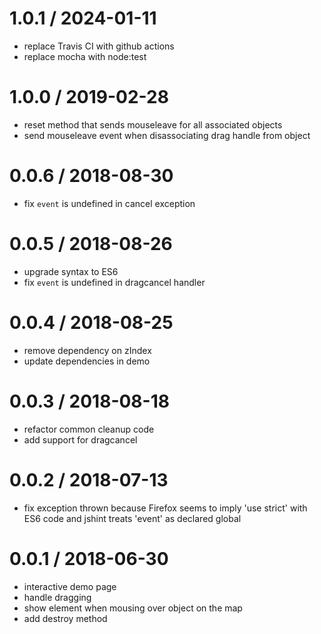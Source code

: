 
1.0.1 / 2024-01-11
==================

 * replace Travis CI with github actions
 * replace mocha with node:test

1.0.0 / 2019-02-28
==================

 * reset method that sends mouseleave for all associated objects
 * send mouseleave event when disassociating drag handle from object

0.0.6 / 2018-08-30
==================

 * fix `event` is undefined in cancel exception

0.0.5 / 2018-08-26
==================

 * upgrade syntax to ES6
 * fix `event` is undefined in dragcancel handler

0.0.4 / 2018-08-25
==================

 * remove dependency on zIndex
 * update dependencies in demo

0.0.3 / 2018-08-18
==================

 * refactor common cleanup code
 * add support for dragcancel

0.0.2 / 2018-07-13
==================

 * fix exception thrown because Firefox seems to imply 'use strict' with ES6 code and jshint treats 'event' as declared global

0.0.1 / 2018-06-30
==================

 * interactive demo page
 * handle dragging
 * show element when mousing over object on the map
 * add destroy method

